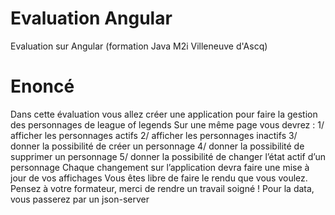 # Evaluation Angular

Evaluation sur Angular (formation Java M2i Villeneuve d'Ascq)

# Enoncé
Dans cette évaluation vous allez créer une application pour faire la gestion des personnages de
league of legends
Sur une même page vous devrez :
1/ afficher les personnages actifs
2/ afficher les personnages inactifs
3/ donner la possibilité de créer un personnage
4/ donner la possibilité de supprimer un personnage
5/ donner la possibilité de changer l’état actif d’un personnage
Chaque changement sur l’application devra faire une mise à jour de vos affichages
Vous êtes libre de faire le rendu que vous voulez.
Pensez à votre formateur, merci de rendre un travail soigné !
Pour la data, vous passerez par un json-server
